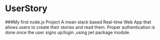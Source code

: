 # UserStory
###My first node.js Project
A mean stack based Real-time Web App that allows users to create their stories and read them.
Proper authentication is done once the user signs up/login ,using jwt package module.
